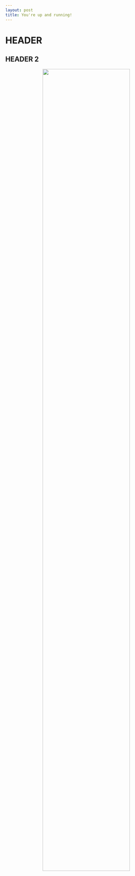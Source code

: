 ```yaml
---
layout: post
title: You're up and running!
---
```


# HEADER

## HEADER 2

<figure>
<center>
   <a href="/images/test.jpg"><img width="80%" src="/images/test.jpg"></a>
</center>
</figure>
